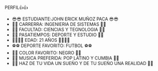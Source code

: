 PERFIL👍👍
* 😎😎 ESTUDIANTE:JOHN ERICK MUÑOZ PACA 😎😎
* 🤖🤖 CARRERRA: INGENIERIA DE SISTEMAS 🤖🤖
* 👾👾 FACULTAD: CIENCIAS Y TEGNOLOGIA 👾👾
* 🦾🦾 PASATIEMPOS: DEPORTE Y ESTUDIO 🦾🦾  
* 👨‍🎓👨‍🎓 EDAD: 21 AÑOS 👨‍🎓👨‍🎓
* ⚽⚽ DEPORTE FAVORITO: FUTBOL ⚽⚽
* 🎱🎱 COLOR FAVORITO: NEGRO 🎱🎱
* 🎵🎵 MUSICA PREFERIDA: POP LATINO Y CUMBIA 🎵🎵 
* 💎💎 HAZ DE TU VIDA UN SUEÑO Y DE TU SUEÑO UNA REALIDAD 💎💎




